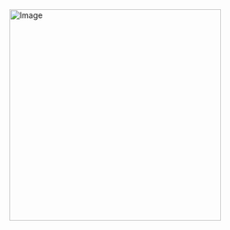 <img width="375" height="375" alt="Image" src="https://github.com/user-attachments/assets/54efbc27-732a-4cc2-ada1-2d519ace4048" />

<!--
**princeoftrash/princeoftrash** is a ✨ _special_ ✨ repository because its `README.md` (this file) appears on your GitHub profile.

Here are some ideas to get you started:

- 🔭 I’m currently working on ...
- 🌱 I’m currently learning ...
- 👯 I’m looking to collaborate on ...
- 🤔 I’m looking for help with ...
- 💬 Ask me about ...
- 📫 How to reach me: ...
- 😄 Pronouns: ...
- ⚡ Fun fact: ...
-->
